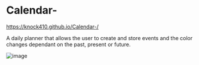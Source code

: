# Calendar-

https://knock410.github.io/Calendar-/

A daily planner that allows the user to create and store events and the color changes dependant on the past, present or future.

![image](https://user-images.githubusercontent.com/107076722/190538262-670cb4b7-4b61-4c9c-8219-cfa9bbec88c4.png)



